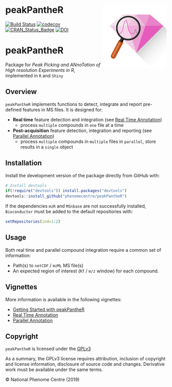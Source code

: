 
<!-- README.md is generated from README.Rmd. Please edit that file -->

# peakPantheR <img src="man/figures/peakPantheR-logo.png" align="right" />

[![Build
Status](https://travis-ci.org/phenomecentre/peakPantheR.svg?branch=develop)](https://travis-ci.org/phenomecentre/peakPantheR)
[![codecov](https://codecov.io/gh/phenomecentre/peakPantheR/branch/develop/graph/badge.svg)](https://codecov.io/gh/phenomecentre/peakPantheR/branch/develop)
[![CRAN\_Status\_Badge](http://www.r-pkg.org/badges/version/peakPantheR)](https://cran.r-project.org/package=peakPantheR)
[![DOI](https://zenodo.org/badge/116680214.svg)](https://zenodo.org/badge/latestdoi/116680214)

# peakPantheR

Package for *Peak Picking and ANnoTation of High resolution Experiments
in R*, implemented in `R` and `Shiny`

## Overview

`peakPantheR` implements functions to detect, integrate and report
pre-defined features in MS files. It is designed for:

  - **Real time** feature detection and integration (see [Real Time
    Annotation](http://htmlpreview.github.io/?https://github.com/phenomecentre/peakPantheR/blob/develop/doc/real-time-annotation.html))
      - process `multiple` compounds in `one` file at a time
  - **Post-acquisition** feature detection, integration and reporting
    (see [Parallel
    Annotation](http://htmlpreview.github.io/?https://github.com/phenomecentre/peakPantheR/blob/develop/doc/parallel-annotation.html))
      - process `multiple` compounds in `multiple` files in `parallel`,
        store results in a `single` object

## Installation

Install the development version of the package directly from GitHub
with:

``` r
# Install devtools
if(!require("devtools")) install.packages("devtools")
devtools::install_github("phenomecentre/peakPantheR")
```

If the dependencies `mzR` and `MSnbase` are not successfully installed,
`Bioconductor` must be added to the default repositories with:

``` r
setRepositories(ind=1:2)
```

## Usage

Both real time and parallel compound integration require a common set of
information:

  - Path(s) to `netCDF` / `mzML` MS file(s)
  - An expected region of interest (`RT` / `m/z` window) for each
    compound.

## Vignettes

More information is available in the following vignettes:

  - [Getting Started with
    peakPantheR](http://htmlpreview.github.io/?https://github.com/phenomecentre/peakPantheR/blob/develop/doc/getting-started.html)
  - [Real Time
    Annotation](http://htmlpreview.github.io/?https://github.com/phenomecentre/peakPantheR/blob/develop/doc/real-time-annotation.html)
  - [Parallel
    Annotation](http://htmlpreview.github.io/?https://github.com/phenomecentre/peakPantheR/blob/develop/doc/parallel-annotation.html)

## Copyright

`peakPantheR` is licensed under the
[GPLv3](http://choosealicense.com/licenses/gpl-3.0/)

As a summary, the GPLv3 license requires attribution, inclusion of
copyright and license information, disclosure of source code and
changes. Derivative work must be available under the same terms.

© National Phenome Centre (2019)
